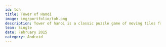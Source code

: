 ```yaml
---
id: toh
title: Tower of Hanoi
image: img/portfolio/toh.png
description: Tower of hanoi is a classic puzzle game of moving tiles from one tower to another, without placing larger tile on smaller tile. I have used AndEngine , which is a 2D android game engine to create this game.
team: Single
date: February 2015
category: Android
---
```


